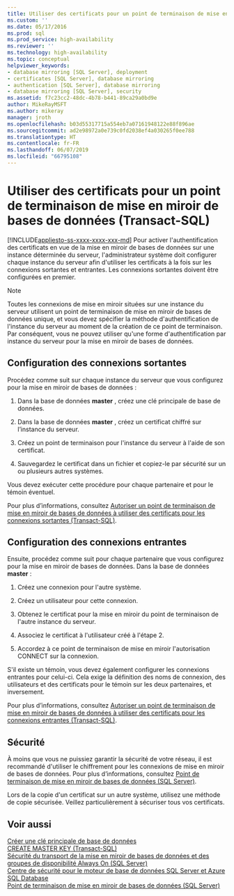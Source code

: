 ```yaml
---
title: Utiliser des certificats pour un point de terminaison de mise en miroir de bases de données (Transact-SQL) | Microsoft Docs
ms.custom: ''
ms.date: 05/17/2016
ms.prod: sql
ms.prod_service: high-availability
ms.reviewer: ''
ms.technology: high-availability
ms.topic: conceptual
helpviewer_keywords:
- database mirroring [SQL Server], deployment
- certificates [SQL Server], database mirroring
- authentication [SQL Server], database mirroring
- database mirroring [SQL Server], security
ms.assetid: f7c23cc2-48dc-4b78-b441-89ca29a0bd9e
author: MikeRayMSFT
ms.author: mikeray
manager: jroth
ms.openlocfilehash: b03d55317715a554eb7a07161948122e88f896ae
ms.sourcegitcommit: ad2e98972a0e739c0fd2038ef4a030265f0ee788
ms.translationtype: HT
ms.contentlocale: fr-FR
ms.lasthandoff: 06/07/2019
ms.locfileid: "66795108"
---
```

# <a name="use-certificates-for-a-database-mirroring-endpoint-transact-sql"></a>Utiliser des certificats pour un point de terminaison de mise en miroir de bases de données (Transact-SQL)
[!INCLUDE[appliesto-ss-xxxx-xxxx-xxx-md](../../includes/appliesto-ss-xxxx-xxxx-xxx-md.md)]
  Pour activer l'authentification des certificats en vue de la mise en miroir de bases de données sur une instance déterminée du serveur, l'administrateur système doit configurer chaque instance du serveur afin d'utiliser les certificats à la fois sur les connexions sortantes et entrantes. Les connexions sortantes doivent être configurées en premier.  
  
> [!NOTE]  
>  Toutes les connexions de mise en miroir situées sur une instance du serveur utilisent un point de terminaison de mise en miroir de bases de données unique, et vous devez spécifier la méthode d'authentification de l'instance du serveur au moment de la création de ce point de terminaison. Par conséquent, vous ne pouvez utiliser qu'une forme d'authentification par instance du serveur pour la mise en miroir de bases de données.  
  
## <a name="configuring-outbound-connections"></a>Configuration des connexions sortantes  
 Procédez comme suit sur chaque instance du serveur que vous configurez pour la mise en miroir de bases de données :  
  
1.  Dans la base de données **master** , créez une clé principale de base de données.  
  
2.  Dans la base de données **master** , créez un certificat chiffré sur l’instance du serveur.  
  
3.  Créez un point de terminaison pour l'instance du serveur à l'aide de son certificat.  
  
4.  Sauvegardez le certificat dans un fichier et copiez-le par sécurité sur un ou plusieurs autres systèmes.  
  
 Vous devez exécuter cette procédure pour chaque partenaire et pour le témoin éventuel.  
  
 Pour plus d’informations, consultez [Autoriser un point de terminaison de mise en miroir de bases de données à utiliser des certificats pour les connexions sortantes &#40;Transact-SQL&#41;](../../database-engine/database-mirroring/database-mirroring-use-certificates-for-outbound-connections.md).  
  
## <a name="configuring-inbound-connections"></a>Configuration des connexions entrantes  
 Ensuite, procédez comme suit pour chaque partenaire que vous configurez pour la mise en miroir de bases de données. Dans la base de données **master** :  
  
1.  Créez une connexion pour l'autre système.  
  
2.  Créez un utilisateur pour cette connexion.  
  
3.  Obtenez le certificat pour la mise en miroir du point de terminaison de l'autre instance du serveur.  
  
4.  Associez le certificat à l'utilisateur créé à l'étape 2.  
  
5.  Accordez à ce point de terminaison de mise en miroir l'autorisation CONNECT sur la connexion.  
  
 S'il existe un témoin, vous devez également configurer les connexions entrantes pour celui-ci. Cela exige la définition des noms de connexion, des utilisateurs et des certificats pour le témoin sur les deux partenaires, et inversement.  
  
 Pour plus d’informations, consultez [Autoriser un point de terminaison de mise en miroir de bases de données à utiliser des certificats pour les connexions entrantes &#40;Transact-SQL&#41;](../../database-engine/database-mirroring/database-mirroring-use-certificates-for-inbound-connections.md).  
  
## <a name="security"></a>Sécurité  
 À moins que vous ne puissiez garantir la sécurité de votre réseau, il est recommandé d'utiliser le chiffrement pour les connexions de mise en miroir de bases de données. Pour plus d’informations, consultez [Point de terminaison de mise en miroir de bases de données &#40;SQL Server&#41;](../../database-engine/database-mirroring/the-database-mirroring-endpoint-sql-server.md).  
  
 Lors de la copie d'un certificat sur un autre système, utilisez une méthode de copie sécurisée. Veillez particulièrement à sécuriser tous vos certificats.  
  
## <a name="see-also"></a>Voir aussi  
 [Créer une clé principale de base de données](../../relational-databases/security/encryption/create-a-database-master-key.md)   
 [CREATE MASTER KEY &#40;Transact-SQL&#41;](../../t-sql/statements/create-master-key-transact-sql.md)   
 [Sécurité du transport de la mise en miroir de bases de données et des groupes de disponibilité Always On &#40;SQL Server&#41;](../../database-engine/database-mirroring/transport-security-database-mirroring-always-on-availability.md)   
 [Centre de sécurité pour le moteur de base de données SQL Server et Azure SQL Database](../../relational-databases/security/security-center-for-sql-server-database-engine-and-azure-sql-database.md)   
 [Point de terminaison de mise en miroir de bases de données &#40;SQL Server&#41;](../../database-engine/database-mirroring/the-database-mirroring-endpoint-sql-server.md)  
  
  
